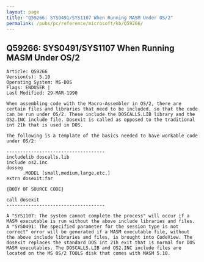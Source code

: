 ```yaml
---
layout: page
title: "Q59266: SYS0491/SYS1107 When Running MASM Under OS/2"
permalink: /pubs/pc/reference/microsoft/kb/Q59266/
---
```


## Q59266: SYS0491/SYS1107 When Running MASM Under OS/2

	Article: Q59266
	Version(s): 5.10
	Operating System: MS-DOS
	Flags: ENDUSER |
	Last Modified: 29-MAR-1990
	
	When assembling code with the Macro-Assembler in OS/2, there are
	certain files and libraries that need to be included, so that the code
	can be run under OS/2. These include the DOSCALLS.LIB library and the
	OS2.INC include file. Dosexit is called as opposed to the traditional
	int 21h that is used in DOS.
	
	The following is a template of the basics needed to have workable code
	under OS/2:
	
	------------------------------------
	includelib doscalls.lib
	include os2.inc
	dosseg
	      .MODEL [small,medium,large,etc.]
	extrn dosexit:far
	
	{BODY OF SOURCE CODE}
	
	call dosexit
	------------------------------------
	
	A "SYS1107: The system cannot complete the process" will occur if a
	MASM executable is run without the above include libraries and files.
	A "SYS0491: The specified parameter for the session type is not
	correct" error will be generated if a MASM executable file, without
	the above include libraries and files, is brought into CodeView. The
	dosexit replaces the standard DOS int 21h exit that is normal for DOS
	MASM executables. The DOSCALLS.LIB and OS2.INC include files are
	located on the MS OS/2 TOOLS disk that comes with MASM 5.10.
